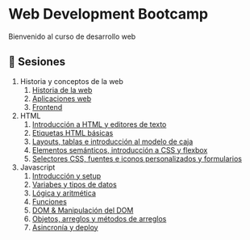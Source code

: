 # Web Development Bootcamp

Bienvenido al curso de desarrollo web

## :bookmark_tabs: Sesiones
1. Historia y conceptos de la web
    1. [Historia de la web](pre-curso/modulo_1/sesion_1.1)
    2. [Aplicaciones web](pre-curso/modulo_1/sesion_1.2)
    3. [Frontend](pre-curso/modulo_1/sesion_1.3)
2. HTML  
    1. [Introducción a HTML y editores de texto](pre-curso/modulo_2/sesion_2.1.1)
    2. [Etiquetas HTML básicas](pre-curso/modulo_2/sesion_2.1.2)
    3. [Layouts, tablas e introducción al modelo de caja](pre-curso/modulo_2/sesion_2.1.3)
    4. [Elementos semánticos, introducción a CSS y flexbox](pre-curso/modulo_2/sesion_2.1.4)
    5. [Selectores CSS, fuentes e iconos personalizados y formularios](pre-curso/modulo_2/sesion_2.1.5)
3. Javascript
    1. [Introducción y setup](pre-curso/modulo_3/sesion_3.1)
    2. [Variabes y tipos de datos](pre-curso/modulo_3/sesion_3.2)
    3. [Lógica y aritmética](pre-curso/modulo_3/sesion_3.3)
    4. [Funciones](pre-curso/modulo_3/sesion_3.4)
    5. [DOM & Manipulación del DOM](pre-curso/modulo_3/sesion_3.5)
    6. [Objetos, arreglos y métodos de arreglos](pre-curso/modulo_3/sesion_3.6)
    7. [Asincronía y deploy](pre-curso/modulo_3/sesion_3.7)
